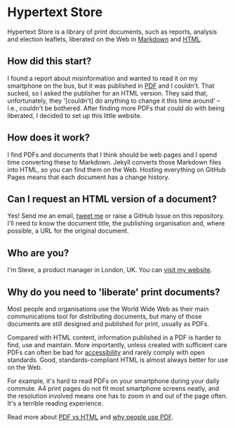 # Hypertext Store

Hypertext Store is a library of print documents, such as reports, analysis and election leaflets, liberated on the Web in [Markdown](https://en.wikipedia.org/wiki/Markdown) and [HTML](https://en.wikipedia.org/wiki/HTML).


## How did this start?

I found a report about misinformation and wanted to read it on my smartphone on the bus, but it was published in [PDF](https://en.wikipedia.org/wiki/PDF) and I couldn't. That sucked, so I asked the publisher for an HTML version. They said that, unfortunately, they '[couldn't] do anything to change it this time around' – i.e., couldn't be bothered. After finding more PDFs that could do with being liberated, I decided to set up this little website.


## How does it work?

I find PDFs and documents that I think should be web pages and I spend time converting these to Markdown. Jekyll converts those Markdown files into HTML, so you can find them on the Web. Hosting everything on GitHub Pages means that each document has a change history.


## Can I request an HTML version of a document?

Yes! Send me an email, [tweet me](https://twitter.com/stevenjmesser/status/1067672846808375296) or raise a GitHub Issue on this repository. I'll need to know the document title, the publishing organisation and, where possible, a URL for the original document.


## Who are you?

I'm Steve, a product manager in London, UK. You can [visit my website](https://visitmy.website).


## Why do you need to 'liberate' print documents?

Most people and organisations use the World Wide Web as their main communications tool for distributing documents, but many of those documents are still designed and published for print, usually as PDFs.

Compared with HTML content, information published in a PDF is harder to find, use and maintain. More importantly, unless created with sufficient care PDFs can often be bad for [accessibility](https://en.wikipedia.org/wiki/Accessibility) and rarely comply with open standards. Good, standards-compliant HTML is almost always better for use on the Web.

For example, it's hard to read PDFs on your smartphone during your daily commute. A4 print pages do not fit most smartphone screens neatly, and the resolution involved means one has to zoom in and out of the page often. It's a terrible reading experience.

Read more about [PDF vs HTML](http://bcn.boulder.co.us/~neal/pdf-vs-html.html) and [why people use PDF](https://gds.blog.gov.uk/2018/07/16/why-gov-uk-content-should-be-published-in-html-and-not-pdf/).
